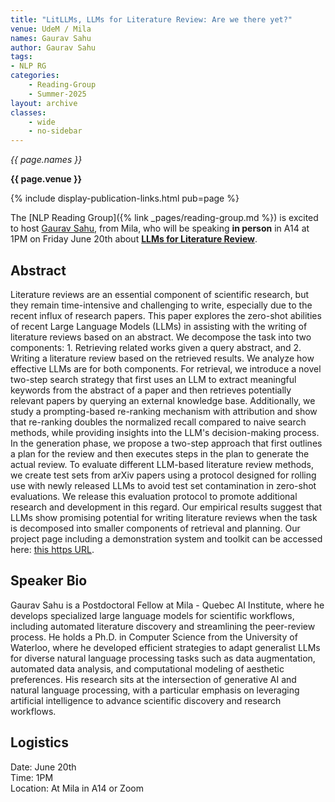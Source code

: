 ```yaml
---
title: "LitLLMs, LLMs for Literature Review: Are we there yet?"
venue: UdeM / Mila
names: Gaurav Sahu
author: Gaurav Sahu
tags:
- NLP RG
categories:
    - Reading-Group
    - Summer-2025
layout: archive
classes:
    - wide
    - no-sidebar
---
```


*{{ page.names }}*

**{{ page.venue }}**

{% include display-publication-links.html pub=page %}

The [NLP Reading Group]({% link _pages/reading-group.md %}) is excited to host [Gaurav Sahu](https://demfier.github.io/), from Mila, who will be speaking **in person** in A14 at 1PM on Friday June 20th about **[LLMs for Literature Review](https://arxiv.org/abs/2412.15249)**.

## Abstract
Literature reviews are an essential component of scientific research, but they remain time-intensive and challenging to write, especially due to the recent influx of research papers. This paper explores the zero-shot abilities of recent Large Language Models (LLMs) in assisting with the writing of literature reviews based on an abstract. We decompose the task into two components: 1. Retrieving related works given a query abstract, and 2. Writing a literature review based on the retrieved results. We analyze how effective LLMs are for both components. For retrieval, we introduce a novel two-step search strategy that first uses an LLM to extract meaningful keywords from the abstract of a paper and then retrieves potentially relevant papers by querying an external knowledge base. Additionally, we study a prompting-based re-ranking mechanism with attribution and show that re-ranking doubles the normalized recall compared to naive search methods, while providing insights into the LLM's decision-making process. In the generation phase, we propose a two-step approach that first outlines a plan for the review and then executes steps in the plan to generate the actual review. To evaluate different LLM-based literature review methods, we create test sets from arXiv papers using a protocol designed for rolling use with newly released LLMs to avoid test set contamination in zero-shot evaluations. We release this evaluation protocol to promote additional research and development in this regard. Our empirical results suggest that LLMs show promising potential for writing literature reviews when the task is decomposed into smaller components of retrieval and planning. Our project page including a demonstration system and toolkit can be accessed here: [this https URL](https://litllm.github.io/). 

## Speaker Bio
Gaurav Sahu is a Postdoctoral Fellow at Mila - Quebec AI Institute, where he develops specialized large language models for scientific workflows, including automated literature discovery and streamlining the peer-review process. He holds a Ph.D. in Computer Science from the University of Waterloo, where he developed efficient strategies to adapt generalist LLMs for diverse natural language processing tasks such as data augmentation, automated data analysis, and computational modeling of aesthetic preferences. His research sits at the intersection of generative AI and natural language processing, with a particular emphasis on leveraging artificial intelligence to advance scientific discovery and research workflows.

## Logistics
Date: June 20th <br>
Time: 1PM <br>
Location: At Mila in A14 or Zoom <br>
